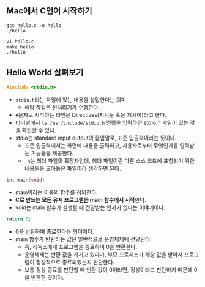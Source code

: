 ## Mac에서 C언어 시작하기
```
gcc hello.c -o hello
./hello
```
```
vi hello.c
make hello
./hello
```

## Hello World 살펴보기

```c
#include <stdio.h>
```

- `stdio.h`라는 파일에 있는 내용을 삽입한다는 의미
    - 해당 작업은 전처리기가 수행한다.
- `#`문자로 시작하는 라인은 Directives(지시문 혹은 지시어)라고 한다.
- 터미널에서 `ls /usr/include/stdio.h` 명령을 입력하면 stdio.h 파일이 있는 것을 확인할 수 있다.
- stdio는 standard input output의 줄임말로, 표준 입출력이라는 뜻이다.
    - 표준 입출력에서는 화면에 내용을 출력하고, 사용자로부터 무엇인가를 입력받는 기능들을 제공한다.
    - `.h`는 헤더 파일의 확장자인데, 헤더 파일이란 다른 소스 코드에 포함되기 위한 내용들을 모아놓은 파일이라 생각하면 된다.

```c
int main(void)
```

- main이라는 이름의 함수를 정의한다.
- **C로 만드는 모든 유저 프로그램은 main 함수에서 시작**한다.
- void는 main 함수가 실행될 때 전달받는 인자가 없다는 이야기이다.

```c
return 0;
```

- 0을 반환하며 종료한다는 의미이다.
- main 함수가 반환하는 값은 일반적으로 운영체제에 전달된다.
    - 즉, 리눅스에게 프로그램을 종료하며 0을 반환한다.
    - 운영체제는 반환 값을 가지고 있다가, 부모 프로세스가 해당 값을 받아서 프로그램이 정상적으로 종료되었는지 판단한다.
    - 보통 정상 종료를 판단할 때 반환 값이 0이라면, 정상이라고 판단하기 때문에 0을 반환한 것이다.